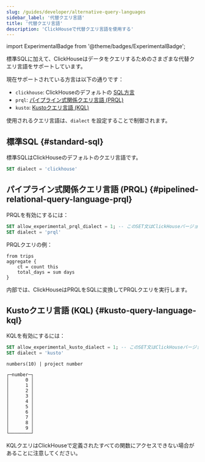 ```yaml
---
slug: /guides/developer/alternative-query-languages
sidebar_label: '代替クエリ言語'
title: '代替クエリ言語'
description: 'ClickHouseで代替クエリ言語を使用する'
---
```


import ExperimentalBadge from '@theme/badges/ExperimentalBadge';

標準SQLに加えて、ClickHouseはデータをクエリするためのさまざまな代替クエリ言語をサポートしています。

現在サポートされている方言は以下の通りです：
- `clickhouse`: ClickHouseのデフォルトの [SQL方言](../../chdb/reference/sql-reference.md)
- `prql`: [パイプライン式関係クエリ言語 (PRQL)](https://prql-lang.org/)
- `kusto`: [Kustoクエリ言語 (KQL)](https://learn.microsoft.com/en-us/azure/data-explorer/kusto/query)

使用されるクエリ言語は、`dialect` を設定することで制御されます。

## 標準SQL {#standard-sql}

標準SQLはClickHouseのデフォルトのクエリ言語です。

```sql
SET dialect = 'clickhouse'
```

## パイプライン式関係クエリ言語 (PRQL) {#pipelined-relational-query-language-prql}

<ExperimentalBadge/>

PRQLを有効にするには：

```sql
SET allow_experimental_prql_dialect = 1; -- このSET文はClickHouseバージョン >= v25.1 にのみ必要です
SET dialect = 'prql'
```

PRQLクエリの例：

```prql
from trips
aggregate {
    ct = count this
    total_days = sum days
}
```

内部では、ClickHouseはPRQLをSQLに変換してPRQLクエリを実行します。

## Kustoクエリ言語 (KQL) {#kusto-query-language-kql}

<ExperimentalBadge/>

KQLを有効にするには：

```sql
SET allow_experimental_kusto_dialect = 1; -- このSET文はClickHouseバージョン >= 25.1 にのみ必要です
SET dialect = 'kusto'
```

```kql title="クエリ"
numbers(10) | project number
```

```response title="レスポンス"
┌─number─┐
│      0 │
│      1 │
│      2 │
│      3 │
│      4 │
│      5 │
│      6 │
│      7 │
│      8 │
│      9 │
└────────┘
```

KQLクエリはClickHouseで定義されたすべての関数にアクセスできない場合があることに注意してください。
